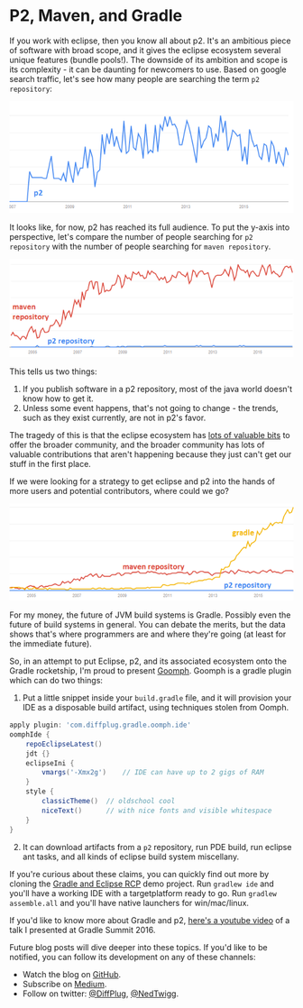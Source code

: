 # P2, Maven, and Gradle

If you work with eclipse, then you know all about p2.  It's an ambitious piece of software with broad scope, and it gives the eclipse ecosystem several unique features (bundle pools!).  The downside of its ambition and scope is its complexity - it can be daunting for newcomers to use.  Based on google search traffic, let's see how many people are searching the term `p2 repository`:

!["p2 repository"](p2.png)

It looks like, for now, p2 has reached its full audience.  To put the y-axis into perspective, let's compare the number of people searching for `p2 repository` with the number of people searching for `maven repository`.

!["p2 repository" vs "maven repository"](p2_maven.png)

This tells us two things:

1. If you publish software in a p2 repository, most of the java world doesn't know how to get it.
2. Unless some event happens, that's not going to change - the trends, such as they exist currently, are not in p2's favor.

The tragedy of this is that the eclipse ecosystem has [lots of valuable bits](https://github.com/diffplug/spotless) to offer the broader community, and the broader community has lots of valuable contributions that aren't happening because they just can't get our stuff in the first place.

If we were looking for a strategy to get eclipse and p2 into the hands of more users and potential contributors, where could we go?

!["p2 repository" vs "maven repository" vs "gradle"](p2_maven_gradle.png)

For my money, the future of JVM build systems is Gradle.  Possibly even the future of build systems in general.  You can debate the merits, but the data shows that's where programmers are and where they're going (at least for the immediate future).

So, in an attempt to put Eclipse, p2, and its associated ecosystem onto the Gradle rocketship, I'm proud to present [Goomph](https://github.com/diffplug/goomph).  Goomph is a gradle plugin which can do two things:

1) Put a little snippet inside your `build.gradle` file, and it will provision your IDE as a disposable build artifact, using techniques stolen from Oomph.

```groovy
apply plugin: 'com.diffplug.gradle.oomph.ide'
oomphIde {
	repoEclipseLatest()
	jdt {}
	eclipseIni {
		vmargs('-Xmx2g')    // IDE can have up to 2 gigs of RAM
	}
	style {
		classicTheme()  // oldschool cool
		niceText()      // with nice fonts and visible whitespace
	}
}
```

2) It can download artifacts from a `p2` repository, run PDE build, run eclipse ant tasks, and all kinds of eclipse build system miscellany.

If you're curious about these claims, you can quickly find out more by cloning the [Gradle and Eclipse RCP](https://github.com/diffplug/gradle_and_eclipse_rcp) demo project.  Run `gradlew ide` and you'll have a working IDE with a targetplatform ready to go.  Run `gradlew assemble.all` and you'll have native launchers for win/mac/linux.

If you'd like to know more about Gradle and p2, [here's a youtube video](https://www.youtube.com/watch?v=PIC6YeRkRlo&feature=youtu.be) of a talk I presented at Gradle Summit 2016.

Future blog posts will dive deeper into these topics.  If you'd like to be notified, you can follow its development on any of these channels:

- Watch the blog on [GitHub](https://github.com/diffplug/blog).
- Subscribe on [Medium](https://medium.com/diffplug).
- Follow on twitter: [@DiffPlug](https://twitter.com/DiffPlug), [@NedTwigg](https://twitter.com/NedTwigg).
